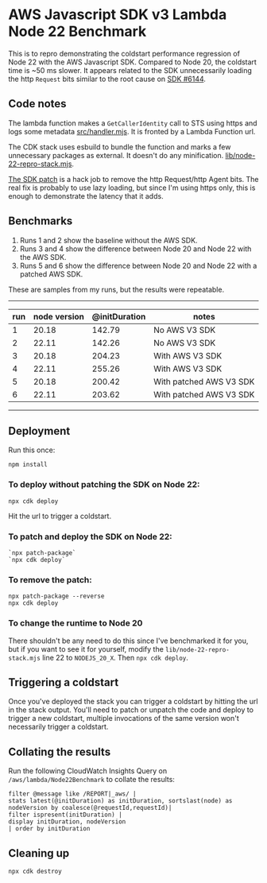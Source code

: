# AWS Javascript SDK v3 Lambda Node 22 Benchmark

This is to repro demonstrating the coldstart performance regression of Node 22 with the AWS Javascript SDK.  Compared to Node 20, the coldstart time is ~50 ms slower. It appears related to the SDK unnecessarily loading the http `Request` bits similar to the root cause on [SDK #6144](https://github.com/aws/aws-sdk-js-v3/issues/6144).

## Code notes
The lambda function makes a `GetCallerIdentity` call to STS using https and logs some metadata [src/handler.mjs](src/handler.mjs).  It is fronted by a Lambda Function url.

The CDK stack uses esbuild to bundle the function and marks a few unnecessary packages as external. It doesn't do any minification. [lib/node-22-repro-stack.mjs](lib/node-22-repro-stack.mjs).

[The SDK patch](patches/@smithy+node-http-handler+4.0.3.patch) is a hack job to remove the http Request/http Agent bits. The real fix is probably to use lazy loading, but since I'm using https only, this is enough to demonstrate the latency that it adds.

## Benchmarks

1. Runs 1 and 2 show the baseline without the AWS SDK. 
2. Runs 3 and 4 show the difference between Node 20 and Node 22 with the AWS SDK. 
3. Runs 5 and 6 show the difference between Node 20 and Node 22 with a patched AWS SDK. 

These are samples from my runs, but the results were repeatable.

---
| run | node version | @initDuration | notes |
| --- | --- | --- | --- |
| 1 | 20.18 | 142.79 | No AWS V3 SDK |
| 2 | 22.11 | 142.26 | No AWS V3 SDK |
| 3 | 20.18 | 204.23 | With AWS V3 SDK |
| 4 | 22.11 | 255.26 | With AWS V3 SDK |
| 5 | 20.18 | 200.42 | With patched AWS V3 SDK |
| 6 | 22.11 | 203.62 | With patched AWS V3 SDK |
---

## Deployment

Run this once:

`npm install`

### To deploy without patching the SDK on Node 22:
`npx cdk deploy`

Hit the url to trigger a coldstart.

### To patch and deploy the SDK on Node 22:

```
`npx patch-package`
`npx cdk deploy`
```

### To remove the patch:

```
npx patch-package --reverse
npx cdk deploy
```

### To change the runtime to Node 20

There shouldn't be any need to do this since I've benchmarked it for you, but if you want to see it for yourself, modify the `lib/node-22-repro-stack.mjs` line 22 to `NODEJS_20_X`.  Then `npx cdk deploy`.

## Triggering a coldstart

Once you've deployed the stack you can trigger a coldstart by hitting the url in the stack output.  You'll need to patch or unpatch the code and deploy to trigger a new coldstart, multiple invocations of the same version won't necessarily trigger a coldstart.

## Collating the results
Run the following CloudWatch Insights Query on `/aws/lambda/Node22Benchmark` to collate the results:

```
filter @message like /REPORT|_aws/ |
stats latest(@initDuration) as initDuration, sortslast(node) as nodeVersion by coalesce(@requestId,requestId)|
filter ispresent(initDuration) |
display initDuration, nodeVersion
| order by initDuration
```

## Cleaning up

`npx cdk destroy`
